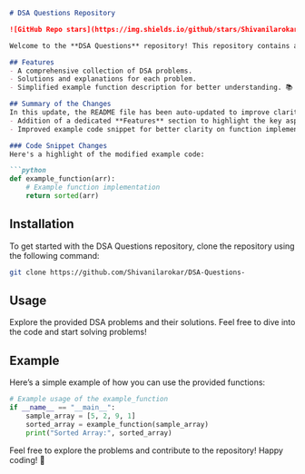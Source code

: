 ```markdown
# DSA Questions Repository

![GitHub Repo stars](https://img.shields.io/github/stars/Shivanilarokar/DSA-Questions-) ![GitHub forks](https://img.shields.io/github/forks/Shivanilarokar/DSA-Questions-) ![GitHub issues](https://img.shields.io/github/issues/Shivanilarokar/DSA-Questions-)

Welcome to the **DSA Questions** repository! This repository contains a collection of Data Structures and Algorithms (DSA) problems designed to help you enhance your coding skills.

## Features
- A comprehensive collection of DSA problems.
- Solutions and explanations for each problem.
- Simplified example function description for better understanding. 📚

## Summary of the Changes
In this update, the README file has been auto-updated to improve clarity and provide a better structure. The changes include:
- Addition of a dedicated **Features** section to highlight the key aspects of the repository.
- Improved example code snippet for better clarity on function implementation.

### Code Snippet Changes
Here's a highlight of the modified example code:

```python
def example_function(arr):
    # Example function implementation
    return sorted(arr)
```

## Installation
To get started with the DSA Questions repository, clone the repository using the following command:

```bash
git clone https://github.com/Shivanilarokar/DSA-Questions-
```

## Usage
Explore the provided DSA problems and their solutions. Feel free to dive into the code and start solving problems!

## Example
Here’s a simple example of how you can use the provided functions:

```python
# Example usage of the example_function
if __name__ == "__main__":
    sample_array = [5, 2, 9, 1]
    sorted_array = example_function(sample_array)
    print("Sorted Array:", sorted_array)
```

Feel free to explore the problems and contribute to the repository! Happy coding! 🚀
```